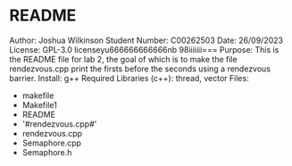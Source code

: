 # README
Author: Joshua Wilkinson
Student Number: C00262503
Date: 26/09/2023
License: GPL-3.0 licenseyu666666666666nb                                    98iiiiiii===
Purpose: This is the README file for lab 2, the goal of which is to make the file rendezvous.cpp print the firsts before the seconds using a rendezvous barrier.
Install: g++
Required Libraries (c++): thread, vector
Files: 
- makefile   
- Makefile1   
- README  
- '#rendezvous.cpp#'   
- rendezvous.cpp   
- Semaphore.cpp   
- Semaphore.h